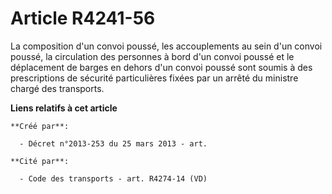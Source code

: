 # Article R4241-56

La composition d'un convoi poussé, les accouplements au sein d'un convoi poussé, la circulation des personnes à bord d'un
convoi poussé et le déplacement de barges en dehors d'un convoi poussé sont soumis à des prescriptions de sécurité
particulières fixées par un arrêté du ministre chargé des transports.

**Liens relatifs à cet article**

	**Créé par**:

	  - Décret n°2013-253 du 25 mars 2013 - art.

	**Cité par**:

	  - Code des transports - art. R4274-14 (VD)
